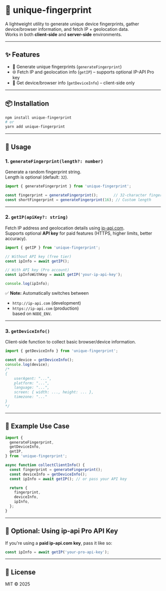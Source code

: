 # 🔐 unique-fingerprint

A lightweight utility to generate unique device fingerprints, gather device/browser information, and fetch IP + geolocation data.  
Works in both **client-side** and **server-side** environments.

---

## ✨ Features

- 🧠 Generate unique fingerprints (`generateFingerprint`)
- 🌐 Fetch IP and geolocation info (`getIP`) – supports optional IP-API Pro key
- 📱 Get device/browser info (`getDeviceInfo`) – client-side only

---

## 📦 Installation

```bash
npm install unique-fingerprint
# or
yarn add unique-fingerprint
```

---

## 📘 Usage

### 1. `generateFingerprint(length?: number)`

Generate a random fingerprint string.  
Length is optional (default: `32`).

```ts
import { generateFingerprint } from 'unique-fingerprint';

const fingerprint = generateFingerprint();       // 32-character fingerprint
const shortFingerprint = generateFingerprint(16); // Custom length
```

---

### 2. `getIP(apiKey?: string)`

Fetch IP address and geolocation details using [ip-api.com](https://ip-api.com).  
Supports optional **API key** for paid features (HTTPS, higher limits, better accuracy).

```ts
import { getIP } from 'unique-fingerprint';

// Without API key (free tier)
const ipInfo = await getIP();

// With API key (Pro account)
const ipInfoWithKey = await getIP('your-ip-api-key');

console.log(ipInfo);
```

✅ **Note:** Automatically switches between  
- `http://ip-api.com` (development)  
- `https://ip-api.com` (production)  
based on `NODE_ENV`.

---

### 3. `getDeviceInfo()`

Client-side function to collect basic browser/device information.

```ts
import { getDeviceInfo } from 'unique-fingerprint';

const device = getDeviceInfo();
console.log(device);
/*
{
    userAgent: "...",
    platform: "...",
    language: "...",
    screen: { width: ..., height: ... },
    timezone: "..."
}
*/
```

---

## 📌 Example Use Case

```ts
import {
  generateFingerprint,
  getDeviceInfo,
  getIP,
} from 'unique-fingerprint';

async function collectClientInfo() {
  const fingerprint = generateFingerprint();
  const deviceInfo = getDeviceInfo();
  const ipInfo = await getIP(); // or pass your API key

  return {
    fingerprint,
    deviceInfo,
    ipInfo,
  };
}
```

---

## 🔐 Optional: Using ip-api Pro API Key

If you're using a **paid ip-api.com key**, pass it like so:

```ts
const ipInfo = await getIP('your-pro-api-key');
```

---

## 📝 License

MIT © 2025  
